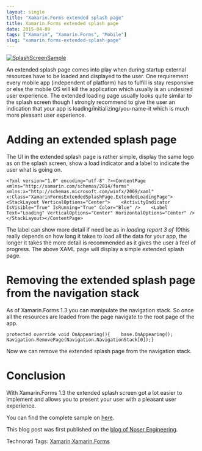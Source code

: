 ```yaml
---
layout: single
title: "Xamarin.Forms extended splash page"
title: Xamarin.Forms extended splash page
date: 2015-04-09
tags: ["Xamarin", "Xamarin.Forms", "Mobile"]
slug: "xamarin.forms-extended-splash-page"
---
```


[![SplashScreenSample](http://mallibone.com/posts/files/25633863-5604-459d-b8b8-482997965ccc.png "SplashScreenSample")](http://mallibone.com/posts/files/a4f54dfa-8153-4107-b1fe-851153e34051.png)

An extended splash page comes into play when during startup external resources have to be loaded and displayed to the user. One requirement every mobile app (independent of platform) has to fulfill is stay responsive or else the mobile OS will kill the application which usually is an undesired user experience. The extended loading page usually looks quite similar to the splash screen though I strongly recommend to give the user an indication that your app is loading/initializing/you-name-it which is much more pleasant user experience.

# Adding an extended splash page

The UI in the extended splash page is rather simple, display the same logo as on the splash screen, show a load indicator and a label to indicate the user what is going on.


    <?xml version="1.0" encoding="utf-8" ?><ContentPage xmlns="http://xamarin.com/schemas/2014/forms"             xmlns:x="http://schemas.microsoft.com/winfx/2009/xaml"             x:Class="XamarinFormsExtendedSplashPage.ExtendedLoadingPage">  <StackLayout VerticalOptions="Center">    <ActivityIndicator IsVisible="True" IsRunning="True" Color="Blue" />    <Label Text="Loading" VerticalOptions="Center" HorizontalOptions="Center" />  </StackLayout></ContentPage>


The label can show more detail if need be as in *loading report 3 of 10*this really depends on how long it takes to load all the data for your app, the longer it takes the more detail is recommended as it gives the user a feel of progress. The above XAML page will display a simple extended splash page.

# Removing the extended splash page from the navigation stack

As of Xamarin.Forms 1.3 you can manipulate the navigation stack. So once all the resources are loaded from the page navigate to the root page of the app.


    protected override void OnAppearing(){    base.OnAppearing();    Navigation.RemovePage(Navigation.NavigationStack[0]);}


Now we can remove the extended splash page from the navigation stack.



# Conclusion

With Xamarin.Forms 1.3 the extended splash screen got a lot easier to implement and allows you to present your user with a pleasant user experience.

You can find the complete sample on [here](https://github.com/mallibone/XamarinFormsExtendedSplashPage).

This blog post was first published on the [blog of Noser Engineering](http://blog.noser.com/xamarin-forms-extended-splash-page/).



Technorati Tags: [Xamarin](http://technorati.com/tags/Xamarin),[Xamarin.Forms](http://technorati.com/tags/Xamarin.Forms)
